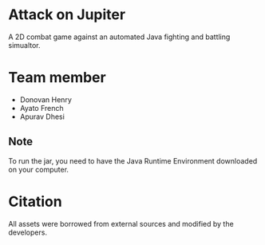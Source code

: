 # Attack on Jupiter
A 2D combat game against an automated Java fighting and battling simualtor.

# Team member
+ Donovan Henry
+ Ayato French
+ Apurav Dhesi

## Note 
To run the jar, you need to have the Java Runtime Environment downloaded on your computer.

# Citation
All assets were borrowed from external sources and modified by the developers.
